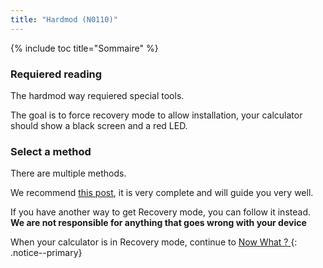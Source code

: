 ```yaml
---
title: "Hardmod (N0110)"
---
```


{% include toc title="Sommaire" %}

### Requiered reading

The hardmod way requiered special tools.

The goal is to force recovery mode to allow installation, your calculator should show a black screen and a red LED.

### Select a method

There are multiple methods.

We recommend [this post](https://tiplanet.org/forum/viewtopic.php?f=113&t=25191&p=263495), it is very complete and will guide you very well.

If you have another way to get Recovery mode, you can follow it instead. **We are not responsible for anything that goes wrong with your device**

When your calculator is in Recovery mode, continue to [Now What ? ](n0110-now-what)
{: .notice--primary}
